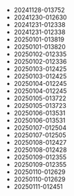 * 20241128-013752
* 20241230-012630
* 20241231-012338
* 20241231-012338
* 20250101-013819
* 20250101-013820
* 20250102-012335
* 20250102-012336
* 20250103-012425
* 20250103-012425
* 20250104-012245
* 20250104-012245
* 20250105-013722
* 20250105-013723
* 20250106-013531
* 20250106-013531
* 20250107-012504
* 20250107-012505
* 20250108-012427
* 20250108-012428
* 20250109-012355
* 20250109-012355
* 20250110-012629
* 20250110-012629
* 20250111-012451
